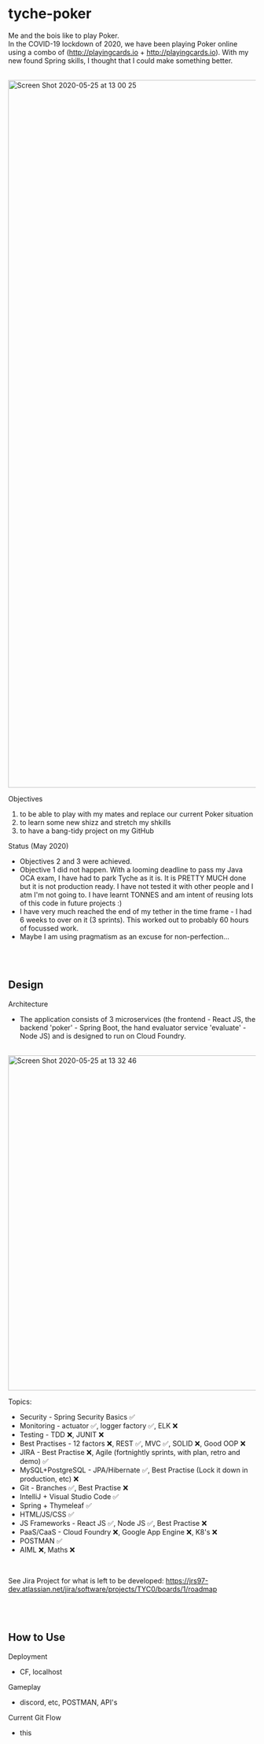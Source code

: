 # tyche-poker

Me and the bois like to play Poker. <br> 
In the COVID-19 lockdown of 2020, we have been playing Poker online using a combo of (http://playingcards.io + http://playingcards.io). With my new found Spring skills, I thought that I could make something better. 

<br>

<img width="1438" alt="Screen Shot 2020-05-25 at 13 00 25" src="https://user-images.githubusercontent.com/34093915/82811054-c7ea0e00-9e87-11ea-8015-c93f484b8e7e.png">

<br>


Objectives
1. to be able to play with my mates and replace our current Poker situation
2. to learn some new shizz and stretch my shkills
3. to have a bang-tidy project on my GitHub

Status (May 2020)
* Objectives 2 and 3 were achieved. 
* Objective 1 did not happen. With a looming deadline to pass my Java OCA exam, I have had to park Tyche as it is. It is PRETTY MUCH done but it is not production ready. I have not tested it with other people and I atm I'm not going to. I have learnt TONNES and am intent of reusing lots of this code in future projects :)
* I have very much reached the end of my tether in the time frame - I had 6 weeks to over on it (3 sprints). This worked out to probably 60 hours of focussed work.
* Maybe I am using pragmatism as an excuse for non-perfection...

<br>
<br>

## Design

Architecture
* The application consists of 3 microservices (the frontend - React JS, the backend 'poker' - Spring Boot, the hand evaluator service 'evaluate' - Node JS) and is designed to run on Cloud Foundry. 

<br>

<img width="681" alt="Screen Shot 2020-05-25 at 13 32 46" src="https://user-images.githubusercontent.com/34093915/82813148-62e4e700-9e8c-11ea-884c-934d7940df19.png">

<br>

Topics:
* Security - Spring Security Basics :white_check_mark:
* Monitoring - actuator :white_check_mark:, logger factory :white_check_mark:, ELK :x:
* Testing - TDD :x:, JUNIT :x:
* Best Practises - 12 factors :x:, REST :white_check_mark:, MVC :white_check_mark:, SOLID :x:, Good OOP :x:
* JIRA - Best Practise :x:, Agile (fortnightly sprints, with plan, retro and demo) :white_check_mark:
* MySQL+PostgreSQL - JPA/Hibernate :white_check_mark:, Best Practise (Lock it down in production, etc) :x:
* Git - Branches :white_check_mark:, Best Practise :x:
* IntelliJ + Visual Studio Code :white_check_mark:
* Spring + Thymeleaf :white_check_mark:
* HTML/JS/CSS :white_check_mark:
* JS Frameworks - React JS :white_check_mark:, Node JS :white_check_mark:, Best Practise :x:
* PaaS/CaaS - Cloud Foundry :x:, Google App Engine :x:, K8's :x:
* POSTMAN :white_check_mark:
* AIML :x:, Maths :x:

<br>

See Jira Project for what is left to be developed:
https://jrs97-dev.atlassian.net/jira/software/projects/TYC0/boards/1/roadmap

<br>
<br>


## How to Use

Deployment
* CF, localhost

Gameplay
* discord, etc, POSTMAN, API's

Current Git Flow
* this



